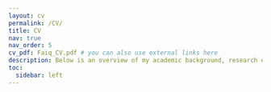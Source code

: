 ```yaml
---
layout: cv
permalink: /CV/
title: CV
nav: true
nav_order: 5
cv_pdf: Faiq_CV.pdf # you can also use external links here
description: Below is an overview of my academic background, research experience, and technical expertise. You can download the full PDF version of my CV using the button above.
toc:
  sidebar: left
---
```

